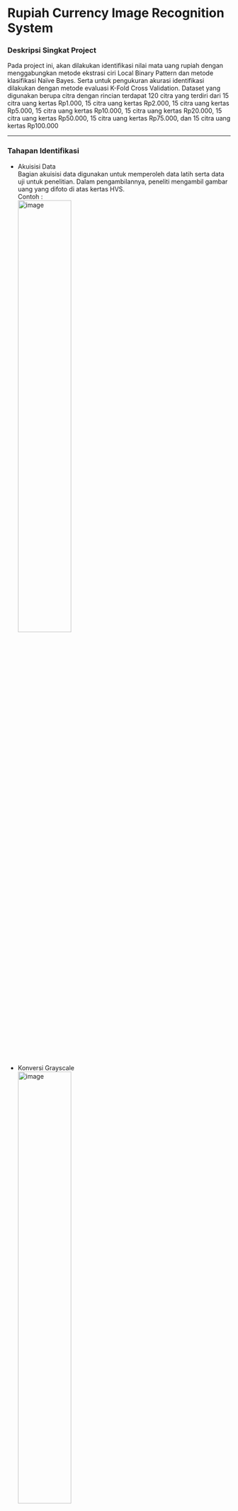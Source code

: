 # Rupiah Currency Image Recognition System

<div id="deskripsi">
  <h3>Deskripsi Singkat Project</h3>
  Pada project ini, akan dilakukan identifikasi nilai mata uang rupiah dengan menggabungkan metode ekstrasi ciri 
  Local Binary Pattern dan metode klasifikasi Naïve Bayes. Serta untuk pengukuran akurasi identifikasi dilakukan dengan metode evaluasi K-Fold Cross Validation. 
  Dataset yang digunakan berupa citra dengan rincian terdapat 120 citra yang terdiri dari 15 citra uang kertas Rp1.000, 15 citra uang kertas Rp2.000, 15 citra uang kertas Rp5.000, 15 citra uang kertas Rp10.000, 15 citra uang kertas Rp20.000, 15 citra uang kertas Rp50.000, 15 citra uang kertas Rp75.000, dan 15 citra uang kertas Rp100.000
</div>

<div id="tahapan">
  <hr>
  <h3>Tahapan Identifikasi</h3>
  <ul>
  <li>
    Akuisisi Data <br>
    Bagian akuisisi data digunakan untuk memperoleh data latih serta data uji untuk penelitian. Dalam 
    pengambilannya, peneliti mengambil gambar uang yang difoto di atas kertas HVS. <br>
    Contoh : <br>
    <img width="50%" alt="image" src="https://user-images.githubusercontent.com/96558726/184837924-1ef0b3fc-b774-47da-ab13-7ec399e42fd3.jpg"> <br>
  </li>
  <li>
    Konversi Grayscale <br>
    <img width="50%" alt="image" src="https://user-images.githubusercontent.com/96558726/184836354-4a7a5b5a-8d4c-42d8-9cc7-e0c3cbe4c6cf.png"> <br>
    Pada bagian ini, citra dikonversi kedalam mode grayscale yang bertujuan untuk memenuhi syarat citra agar dapat
    dilakukan ekstrasi ciri.
  </li>
  <li>
    Ekstrasi Ciri <br>
    Metode ekstrasi ciri yang digunakan pada penelitian ini adalah Local Binary Pattern (LBP). Terdapat beberapa 
    tahapan dalam penggunaan LBP, yaitu sebagai berikut. <br>
    1. Lakukan inisialisasi terhadap (x, y) dan varibel nilai yang berguna sebagai penampung nilai yang nantinya 
    menggantikan nilai piksel tengah. <br>
    2. Menggunakan kondisi x > 0 dan x < lebar citra dikurang 1 dan y > 0 dan y < tinggi citra dikurang 1.
    3. Apabila kondisi tersebut terpenuhi maka ambil nilai piksel tengah ic dan piksel ketetanggaan dari i7 
    sampai i0. <br>
    4. Lakukan perbandingan nilai piksel tengah ic dengan piksel ketetanggaan, apabila nilai ic >= piksel 
    ketetanggaan maka dilakukan penjumlahan pada variabel nilai sesuai dengan bobot masing-masing piksel 
    ketetanggaan. <br>
    5. Ubah semua nilai warna pada piksel (x,y) dengan value pada variabel nilai. <br>
    6. Lakukan penjumlahan nilai y dan memproses piksel selanjutnya. Setelah semua piksel diproses maka 
    akan terbentuk citra hasil LBP. <br>
  </li>
  <li>
    Klasifikasi <br>
    Metode klasifikasi yang digunakan pada penelitian ini adalah Naïve Bayes. Terdapat beberapa tahapan dalam 
    penggunaan Naïve Bayes, yaitu sebagai berikut. <br>
    1. Mencari probabilitas setiap atribut terhadap kelas <br>
    2. Menetapkan data sampel yang inigin diuji kelasnya ke dalam variabel, misal X <br>
    3. Menetapkan hipotests bahwa X adalah data dengan kelas label tertentu kedalma variabel, misal Y <br>
    4. Cari prior yaitu peluang dari hipotesis Y <br>
    5. Cari evidence yaitu peluang data sampel yang diamati <br>
    6. Cari likelihood yaitu peluang data sampel X, bila diasumsikan bahwa hipotesis Y benar <br>
    7. Untuk klasifikasi, cari posterior dengan nilai terbesar yang didapat dari perhitumgan likelihood dikali 
    prior dibagi evidence <br>
  </li>
  <li>
    Evaluasi <br>
    Setelah citra diekstrasi dan diklasifikasi, maka pada tahap ini dilakukan perhitungan akurasi pengujian 
    menggunakan K-Fold Cross Validation.
  </li>
  </ul>
</div>

<div id="tampilan">
  <hr>
  <h3>Screenshoot tampilan GUI aplikasi</h3>
  Halaman menu home <br>
  <img width="400" alt="image" src="https://user-images.githubusercontent.com/96558726/184838647-2952a804-46db-4d01-831f-a705500bff05.png"> <br>
  Input directory image yang ingin di klasifikasi <br>
  <img width="395" alt="image" src="https://user-images.githubusercontent.com/96558726/184838800-0ef2c0c1-8c61-41cc-8d5b-b80f75ee2308.png"><br>
  Hasil kalsifikasi <br>
  <img width="398" alt="image" src="https://user-images.githubusercontent.com/96558726/184838886-2723d9ea-379a-479e-9b0f-ba185d24d84e.png"><br>
  Halaman menu dataset <br>
  <img width="400" alt="image" src="https://user-images.githubusercontent.com/96558726/184839009-9f59a895-c6e3-4246-9d42-4e86ca03d640.png"><br>
  Halaman menu plot <br>
  <img width="404" alt="image" src="https://user-images.githubusercontent.com/96558726/184839121-1a7b9082-13b2-4505-9f47-f2a405505e03.png"><br>
</div>

